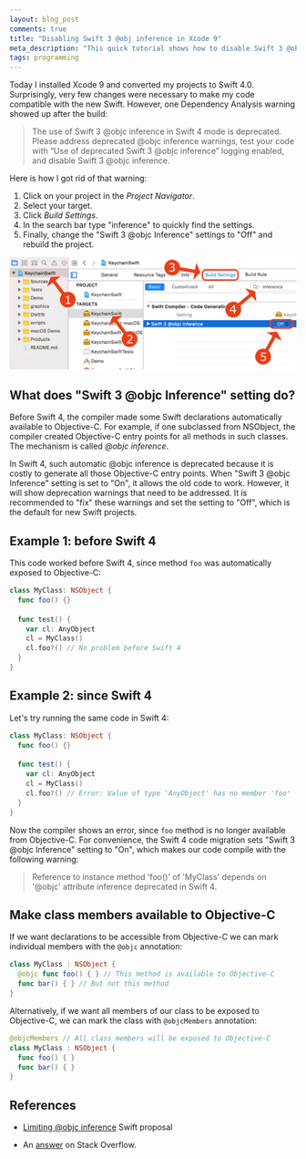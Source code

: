 ```yaml
---
layout: blog_post
comments: true
title: "Disabling Swift 3 @obj inference in Xcode 9"
meta_description: "This quick tutorial shows how to disable Swift 3 @obj inference in Xcode 9 and prevent build warnings from showing up."
tags: programming
---
```


Today I installed Xcode 9 and converted my projects to Swift 4.0. Surprisingly, very few changes were necessary to make my code compatible with the new Swift. However, one Dependency Analysis warning showed up after the build:

> The use of Swift 3 @objc inference in Swift 4 mode is deprecated. Please address deprecated @objc inference warnings, test your code with “Use of deprecated Swift 3 @objc inference” logging enabled, and disable Swift 3 @objc inference.

Here is how I got rid of that warning:

1. Click on your project in the *Project Navigator*.
1. Select your target.
1. Click *Build Settings*.
1. In the search bar type "inference" to quickly find the settings.
1. Finally, change the "Swift 3 @objc Inference" settings to "Off" and rebuild the project.

<img src='/image/blog/2017-06-06-disabling-swift3-objc-inference-in-xcode9/disable-swift-3-objc-inference-xcode9.png' alt='Disabling Swift 3 @objc inrefence in Xcode 9' class='isMax100PercentWide hasBorderShade90'>

## What does "Swift 3 @objc Inference" setting do?

Before Swift 4, the compiler made some Swift declarations automatically available to Objective-C. For example, if one subclassed from NSObject, the compiler created Objective-C entry points for all methods in such classes. The mechanism is called *@objc inference*.

In Swift 4, such automatic @objc inference is deprecated because it is costly to generate all those Objective-C entry points. When "Swift 3 @objc Inference" setting is set to "On", it allows the old code to work. However, it will show deprecation warnings that need to be addressed. It is recommended to "fix" these warnings and set the setting to "Off", which is the default for new Swift projects.


## Example 1: before Swift 4

This code worked before Swift 4, since method `foo` was automatically exposed to Objective-C:

```Swift
class MyClass: NSObject {
  func foo() {}

  func test() {
    var cl: AnyObject
    cl = MyClass()
    cl.foo?() // No problem before Swift 4
  }
}
```

## Example 2: since Swift 4

Let's try running the same code in Swift 4:


```Swift
class MyClass: NSObject {
  func foo() {}

  func test() {
    var cl: AnyObject
    cl = MyClass()
    cl.foo?() // Error: Value of type 'AnyObject' has no member 'foo'
  }
}
```

Now the compiler shows an error, since `foo` method is no longer available  from Objective-C. For convenience, the Swift 4 code migration sets "Swift 3 @objc Inference" setting to "On", which makes our code compile with the following warning:

> Reference to instance method 'foo()' of 'MyClass' depends on '@objc' attribute inference deprecated in Swift 4.

## Make class members available to Objective-C

If we want declarations to be accessible from Objective-C we can mark individual members with the `@objc` annotation:

```Swift
class MyClass : NSObject {
  @objc func foo() { } // This method is available to Objective-C
  func bar() { } // But not this method
}
```

Alternatively, if we want all members of our class to be exposed to Objective-C, we can mark the class with `@objcMembers` annotation:

```Swift
@objcMembers // All class members will be exposed to Objective-C
class MyClass : NSObject {
  func foo() { }
  func bar() { }
}
```


## References

* [Limiting @objc inference](https://github.com/apple/swift-evolution/blob/master/proposals/0160-objc-inference.md) Swift proposal

* An [answer](https://stackoverflow.com/a/44380886/297131) on Stack Overflow.


